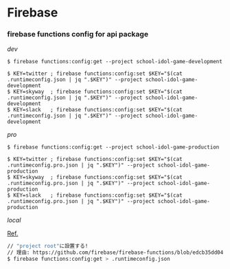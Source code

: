 # Firebase

### firebase functions config for api package

_dev_

```shell script
$ firebase functions:config:get --project school-idol-game-development
```

```shell script
$ KEY=twitter ; firebase functions:config:set $KEY="$(cat .runtimeconfig.json | jq ".$KEY")" --project school-idol-game-development
$ KEY=skyway  ; firebase functions:config:set $KEY="$(cat .runtimeconfig.json | jq ".$KEY")" --project school-idol-game-development
$ KEY=slack   ; firebase functions:config:set $KEY="$(cat .runtimeconfig.json | jq ".$KEY")" --project school-idol-game-development
```

_pro_

```shell script
$ firebase functions:config:get --project school-idol-game-production
```

```shell script
$ KEY=twitter ; firebase functions:config:set $KEY="$(cat .runtimeconfig.pro.json | jq ".$KEY")" --project school-idol-game-production
$ KEY=skyway  ; firebase functions:config:set $KEY="$(cat .runtimeconfig.pro.json | jq ".$KEY")" --project school-idol-game-production
$ KEY=slack   ; firebase functions:config:set $KEY="$(cat .runtimeconfig.pro.json | jq ".$KEY")" --project school-idol-game-production
```

_local_

[Ref.](https://firebase.google.com/docs/functions/local-shell?hl=ja)

```bash
// "project root"に設置する!
// 理由: https://github.com/firebase/firebase-functions/blob/edcb35dd042cf350d50dfb618d60d0a5686e06fd/src/config.ts#L72
$ firebase functions:config:get > .runtimeconfig.json
```
